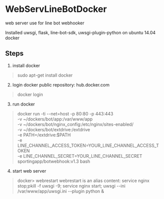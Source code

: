 # WebServLineBotDocker
web server use for line bot webhooker

Installed uwsgi, flask, line-bot-sdk, uwsgi-plugin-python on ubuntu 14.04 docker

## Steps
1. install docker
>    sudo apt-get install docker

2. login docker public repository: hub.docker.com
>    docker login

3. run docker
>    docker run -ti --net=host -p 80:80 -p 443:443 \
    -v ~/dockers/bot/app:/var/www/app \
    -v ~/dockers/bot/nginx_config:/etc/nginx/sites-enabled/ \
    -v ~/dockers/bot/extdrive:/extdrive \
    -e PATH=/extdrive:$PATH \
    -e LINE_CHANNEL_ACCESS_TOKEN=YOUR_LINE_CHANNEL_ACCESS_TOKEN \
    -e LINE_CHANNEL_SECRET=YOUR_LINE_CHANNEL_SECRET \
>    sportingapp/botwebhook:v1.3 bash
  
4. start web server
>    docker> webrestart
>webrestart is an alias
content:
>service nginx stop;pkill -f uwsgi -9; service nginx start; uwsgi --ini /var/www/app/uwsgi.ini --plugin python &
